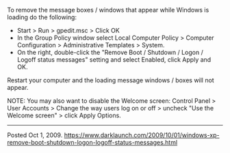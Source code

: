 To remove the message boxes / windows that appear while Windows is loading do the following:

* Start > Run > gpedit.msc > Click OK
* In the Group Policy window select Local Computer Policy > Computer Configuration > Administrative Templates > System.
* On the right, double-click the "Remove Boot / Shutdown / Logon / Logoff status messages" setting and select Enabled, click Apply and OK.

Restart your computer and the loading message windows / boxes will not appear.

NOTE: You may also want to disable the Welcome screen: Control Panel > User Accounts > Change the way users log on or off > uncheck "Use the Welcome screen" > click Apply Options.

---


Posted Oct 1, 2009.
https://www.darklaunch.com/2009/10/01/windows-xp-remove-boot-shutdown-logon-logoff-status-messages.html
